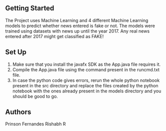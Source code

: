 ## Getting Started

The Project uses Machine Learning and 4 different Machine Learning models to predict whether news entered is fake or not. The models were trained using datasets with news up until the year 2017. Any real news entered after 2017 might get classified as FAKE! 

## Set Up

1) Make sure that you install the javafx SDK as the App.java file requires it.
2) Compile the App.java file using the command present in the runcmd.txt file.
3) In case the python code gives errors, rerun the whole python notebook present in the src directory and replace the files created by the python notebook with the ones already present in the models directory and you should be good to go. 

## Authors
Prinson Fernandes
Rishabh R
